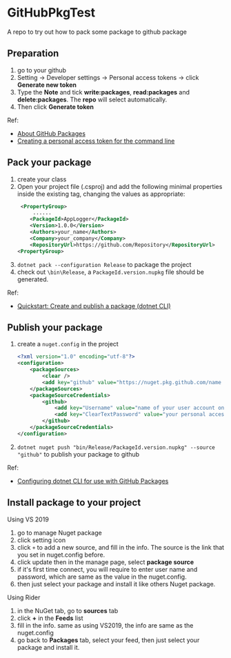 # GitHubPkgTest
A repo to try out how to pack some package to github package
## Preparation
1. go to your github
2. Setting -> Developer settings -> Personal access tokens -> click **Generate new token**
3. Type the **Note** and tick **write:packages**, **read:packages** and **delete:packages**. The **repo** will select automatically.
4. Then click **Generate token**

Ref:
- [About GitHub Packages](https://help.github.com/en/packages/publishing-and-managing-packages/about-github-packages)
- [Creating a personal access token for the command line](https://help.github.com/en/github/authenticating-to-github/creating-a-personal-access-token-for-the-command-line)

## Pack your package
1. create your class
2. Open your project file (.csproj) and add the following minimal properties inside the existing <PropertyGroup> tag, changing the values as appropriate:
    ``` xml
     <PropertyGroup>
         ......
        <PackageId>AppLogger</PackageId>
        <Version>1.0.0</Version>
        <Authors>your_name</Authors>
        <Company>your_company</Company> 
        <RepositoryUrl>https://github.com/Repository</RepositoryUrl>
    <PropertyGroup>
    ```
3. `dotnet pack --configuration Release` to package the project 
4. check out `\bin\Release`, a `PackageId.version.nupkg` file should be generated.

Ref:
- [Quickstart: Create and publish a package (dotnet CLI)](https://docs.microsoft.com/en-us/nuget/quickstart/create-and-publish-a-package-using-the-dotnet-cli)
## Publish your package
1. create a `nuget.config` in the project
    ``` xml
    <?xml version="1.0" encoding="utf-8"?>
    <configuration>
        <packageSources>
            <clear />
            <add key="github" value="https://nuget.pkg.github.com/name of the user or organization account/index.json" />
        </packageSources>
        <packageSourceCredentials>
            <github>
                <add key="Username" value="name of your user account on GitHub" />
                <add key="ClearTextPassword" value="your personal access token" />
            </github>
        </packageSourceCredentials>
    </configuration>
   ```

2. `dotnet nuget push "bin/Release/PackageId.version.nupkg" --source "github"` to publish your package to github

Ref:
- [Configuring dotnet CLI for use with GitHub Packages](https://help.github.com/en/packages/using-github-packages-with-your-projects-ecosystem/configuring-dotnet-cli-for-use-with-github-packages)

## Install package to your project
Using VS 2019
1. go to manage Nuget package
2. click setting icon
3. click `+` to add a new source, and fill in the info. The source is the link that you set in nuget.config before.
4. click update then in the manage page, select **package source**
5. if it's first time connect, you will require to enter user name and password, which are same as the value in the nuget.config.
6. then just select your package and install it like others Nuget package.

Using Rider
1. in the NuGet tab, go to **sources** tab
2. click **+** in the **Feeds** list
3. fill in the info. same as using VS2019, the info are same as the nuget.config
4. go back to **Packages** tab, select your feed,  then just select your package and install it.
